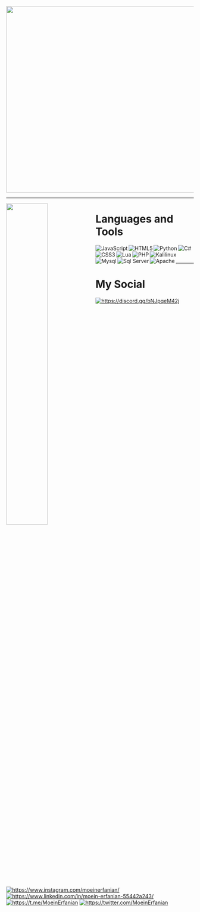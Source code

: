 <img width=1200 height=500 align="center" src="https://github.com/moeinerfanian/github-readme/blob/main/Studio_Project%20(1).gif?raw=true">
<hr>

<img align="left" width="47%" src="https://github-readme-stats.vercel.app/api?username=moeinerfanian&show_icons=true&theme=radical">

<h1 align="left">Languages and Tools</h1>
<img align="left" alt="JavaScript" src="https://img.shields.io/badge/javascript-%23323330.svg?style=for-the-badge&logo=javascript&logoColor=%23F7DF1E">
<img align="left" alt="HTML5" src="https://img.shields.io/badge/html5-%23E34F26.svg?style=for-the-badge&logo=html5&logoColor=white">
<img align="left" alt="Python" src="https://img.shields.io/badge/python-3670A0?style=for-the-badge&logo=python&logoColor=ffdd54">
<img alt="C#" src="https://img.shields.io/badge/c%23-%23239120.svg?style=for-the-badge&logo=c-sharp&logoColor=white">
<img align="left" alt="CSS3" src="https://img.shields.io/badge/css3-%231572B6.svg?style=for-the-badge&logo=css3&logoColor=white">
<img align="left" alt="Lua" src="https://img.shields.io/badge/lua-%232C2D72.svg?style=for-the-badge&logo=lua&logoColor=white">
<img align="left" alt="PHP" src="https://img.shields.io/badge/php-%23777BB4.svg?style=for-the-badge&logo=php&logoColor=white">
<img alt="Kalilinux" src="https://img.shields.io/badge/Kali-268BEE?style=for-the-badge&logo=kalilinux&logoColor=white">
<img align="left" alt="Mysql" src="https://img.shields.io/badge/mysql-%2300f.svg?style=for-the-badge&logo=mysql&logoColor=white">
<img align="left" alt="Sql Server" src="https://img.shields.io/badge/Microsoft%20SQL%20Sever-CC2927?style=for-the-badge&logo=microsoft%20sql%20server&logoColor=white">
<img align="left" alt="Apache" src="https://img.shields.io/badge/apache-%23D42029.svg?style=for-the-badge&logo=apache&logoColor=white">
<br>
<hr align="left">
<h1 align="left">My Social</h1>
<p>
<a href="https://discord.gg/bNJpqeM42j" align="left" target="_blank"><img alt="https://discord.gg/bNJpqeM42j" href="#" src="https://img.shields.io/badge/Discord-%235865F2.svg?style=for-the-badge&logo=discord&logoColor=white"><a>
<a href="https://www.instagram.com/moeinerfanian/" align="left" target="_blank"><img alt="https://www.instagram.com/moeinerfanian/" href="#" src="https://img.shields.io/badge/Instagram-%23E4405F.svg?style=for-the-badge&logo=Instagram&logoColor=white"><a>
<a href="https://www.linkedin.com/in/moein-erfanian-55442a243/" align="left" target="_blank"><img alt="https://www.linkedin.com/in/moein-erfanian-55442a243/" href="#" src="https://img.shields.io/badge/linkedin-%230077B5.svg?style=for-the-badge&logo=linkedin&logoColor=white"><a>
<a href="https://t.me/MoeinErfanian" align="left" target="_blank"><img alt="https://t.me/MoeinErfanian" href="#" src="https://img.shields.io/badge/Telegram-2CA5E0?style=for-the-badge&logo=telegram&logoColor=white"><a>
<a href="https://twitter.com/MoeinErfanian" align="left" target="_blank"><img alt="https://twitter.com/MoeinErfanian" href="#" src="https://img.shields.io/badge/Twitter-%231DA1F2.svg?style=for-the-badge&logo=Twitter&logoColor=white"><a>
</p>
